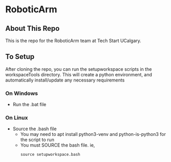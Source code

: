 # RoboticArm

## About This Repo

This is the repo for the RoboticArm team at Tech Start UCalgary.

## To Setup

After cloning the repo, you can run the setupworkspace scripts in the workspaceTools directory. This will create a python environment, and automatically install/update any necessary requirements

### On Windows
- Run the .bat file

### On Linux
- Source the .bash file
    - You may need to apt install python3-venv and python-is-python3 for the script to run
    - You must SOURCE the bash file. ie, 
        ``` 
        source setupworkspace.bash
        ```

